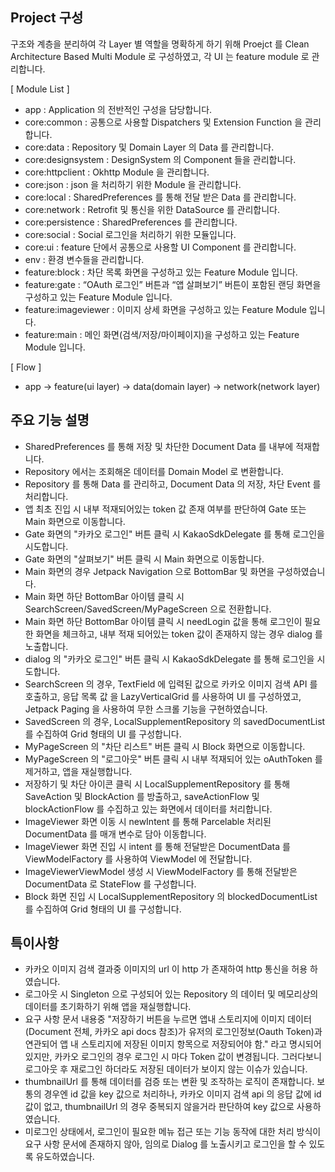 ## Project 구성
구조와 계층을 분리하여 각 Layer 별 역할을 명확하게 하기 위해 Proejct 를 Clean Architecture Based Multi Module 로 구성하였고, 각 UI 는 feature module 로 관리합니다.

[ Module List ]
- app : Application 의 전반적인 구성을 담당합니다.
- core:common : 공통으로 사용할 Dispatchers 및 Extension Function 을 관리합니다.
- core:data : Repository 및 Domain Layer 의 Data 를 관리합니다.
- core:designsystem : DesignSystem 의 Component 들을 관리합니다.
- core:httpclient : Okhttp Module 을 관리합니다.
- core:json : json 을 처리하기 위한 Module 을 관리합니다.
- core:local : SharedPreferences 를 통해 전달 받은 Data 를 관리합니다.
- core:network : Retrofit 및 통신을 위한 DataSource 를 관리합니다.
- core:persistence : SharedPreferences 를 관리합니다.
- core:social : Social 로그인을 처리하기 위한 모듈입니다.
- core:ui : feature 단에서 공통으로 사용할 UI Component 를 관리합니다.
- env : 환경 변수들을 관리합니다.
- feature:block : 차단 목록 화면을 구성하고 있는 Feature Module 입니다.
- feature:gate : “OAuth 로그인” 버튼과 “앱 살펴보기” 버튼이 포함된 랜딩 화면을 구성하고 있는 Feature Module 입니다.
- feature:imageviewer : 이미지 상세 화면을 구성하고 있는 Feature Module 입니다.
- feature:main : 메인 화면(검색/저장/마이페이지)을 구성하고 있는 Feature Module 입니다.

[ Flow ]
- app -> feature(ui layer) -> data(domain layer) -> network(network layer)

## 주요 기능 설명
- SharedPreferences 를 통해 저장 및 차단한 Document Data 를 내부에 적재합니다.
- Repository 에서는 조회해온 데이터를 Domain Model 로 변환합니다.
- Repository 를 통해 Data 를 관리하고, Document Data 의 저장, 차단 Event 를 처리합니다.
- 앱 최초 진입 시 내부 적재되어있는 token 값 존재 여부를 판단하여 Gate 또는 Main 화면으로 이동합니다.
- Gate 화면의 "카카오 로그인" 버튼 클릭 시 KakaoSdkDelegate 를 통해 로그인을 시도합니다.
- Gate 화면의 "살펴보기" 버튼 클릭 시 Main 화면으로 이동합니다.
- Main 화면의 경우 Jetpack Navigation 으로 BottomBar 및 화면을 구성하였습니다.
- Main 화면 하단 BottomBar 아이템 클릭 시 SearchScreen/SavedScreen/MyPageScreen 으로 전환합니다.
- Main 화면 하단 BottomBar 아이템 클릭 시 needLogin 값을 통해 로그인이 필요한 화면을 체크하고, 내부 적재 되어있는 token 값이 존재하지 않는 경우 dialog 를 노출합니다.
- dialog 의 "카카오 로그인" 버튼 클릭 시 KakaoSdkDelegate 를 통해 로그인을 시도합니다.
- SearchScreen 의 경우, TextField 에 입력된 값으로 카카오 이미지 검색 API 를 호출하고, 응답 목록 값 을 LazyVerticalGrid 를 사용하여 UI 를 구성하였고, Jetpack Paging 을 사용하여 무한 스크롤 기능을 구현하였습니다.
- SavedScreen 의 경우, LocalSupplementRepository 의 savedDocumentList 를 수집하여 Grid 형태의 UI 를 구성합니다.
- MyPageScreen 의 "차단 리스트" 버튼 클릭 시 Block 화면으로 이동합니다.
- MyPageScreen 의 "로그아웃" 버튼 클릭 시 내부 적재되어 있는 oAuthToken 를 제거하고, 앱을 재실행합니다.
- 저장하기 및 차단 아이콘 클릭 시 LocalSupplementRepository 를 통해 SaveAction 및 BlockAction 를 방출하고, saveActionFlow 및 blockActionFlow 를 수집하고 있는 화면에서 데이터를 처리합니다.
- ImageViewer 화면 이동 시 newIntent 를 통해 Parcelable 처리된 DocumentData 를 매개 변수로 담아 이동합니다.
- ImageViewer 화면 진입 시 intent 를 통해 전달받은 DocumentData 를 ViewModelFactory 를 사용하여 ViewModel 에 전달합니다.
- ImageViewerViewModel 생성 시 ViewModelFactory 를 통해 전달받은 DocumentData 로 StateFlow 를 구성합니다.
- Block 화면 진입 시 LocalSupplementRepository 의 blockedDocumentList 를 수집하여 Grid 형태의 UI 를 구성합니다.

## 특이사항
- 카카오 이미지 검색 결과중 이미지의 url 이 http 가 존재하여 http 통신을 허용 하였습니다.
- 로그아웃 시 Singleton 으로 구성되어 있는 Repository 의 데이터 및 메모리상의 데이터를 초기화하기 위해 앱을 재실행합니다.
- 요구 사항 문서 내용중 "저장하기 버튼을 누르면 앱내 스토리지에 이미지 데이터(Document 전체, 카카오 api docs 참조)가 유저의 로그인정보(Oauth Token)과 연관되어 앱 내 스토리지에 저장된 이미지 항목으로 저장되어야 함." 라고 명시되어 있지만, 카카오 로그인의 경우 로그인 시 마다 Token 값이 변경됩니다. 그러다보니 로그아웃 후 재로그인 하더라도 저장된 데이터가 보이지 않는 이슈가 있습니다.
- thumbnailUrl 를 통해 데이터를 검증 또는 변환 및 조작하는 로직이 존재합니다. 보통의 경우엔 id 값을 key 값으로 처리하나, 카카오 이미지 검색 api 의 응답 값에 id 값이 없고, thumbnailUrl 의 경우 중복되지 않을거라 판단하여 key 값으로 사용하였습니다.
- 미로그인 상태에서, 로그인이 필요한 메뉴 접근 또는 기능 동작에 대한 처리 방식이 요구 사항 문서에 존재하지 않아, 임의로 Dialog 를 노출시키고 로그인을 할 수 있도록 유도하였습니다.

